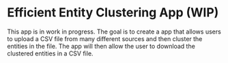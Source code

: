 # Efficient Entity Clustering App (WIP)

This app is in work in progress. The goal is to create a app that allows users to upload a CSV file from many different sources and then cluster the entities in the file. The app will then allow the user to download the clustered entities in a CSV file.


